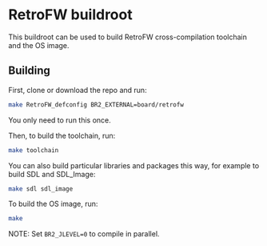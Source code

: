 # RetroFW buildroot

This buildroot can be used to build RetroFW cross-compilation toolchain and the OS image.

## Building

First, clone or download the repo and run:

~~~bash
make RetroFW_defconfig BR2_EXTERNAL=board/retrofw
~~~

You only need to run this once.

Then, to build the toolchain, run:

~~~bash
make toolchain
~~~

You can also build particular libraries and packages this way, for example to build SDL and SDL_Image:

~~~bash
make sdl sdl_image
~~~

To build the OS image, run:

~~~bash
make
~~~

NOTE: Set `BR2_JLEVEL=0` to compile in parallel.
